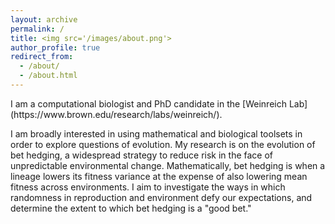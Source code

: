 ```yaml
---
layout: archive
permalink: /
title: <img src='/images/about.png'>
author_profile: true
redirect_from: 
  - /about/
  - /about.html
---
```

<head>
<!-- Global site tag (gtag.js) - Google Analytics -->
<script async src="https://www.googletagmanager.com/gtag/js?id=UA-174576010-1"></script>
<script>
  window.dataLayer = window.dataLayer || [];
  function gtag(){dataLayer.push(arguments);}
  gtag('js', new Date());

  gtag('config', 'UA-174576010-1');
</script>
</head>
I am a computational biologist and PhD candidate in the [Weinreich Lab](https://www.brown.edu/research/labs/weinreich/). 

I am broadly interested in using mathematical and biological toolsets in order to explore questions of evolution. My research is on the evolution of bet hedging, a widespread strategy to reduce risk in the face of unpredictable environmental change. Mathematically, bet hedging is when a lineage lowers its fitness variance at the expense of also lowering mean fitness across environments. I aim to investigate the ways in which randomness in reproduction and environment defy our expectations, and determine the extent to which bet hedging is a "good bet." 

